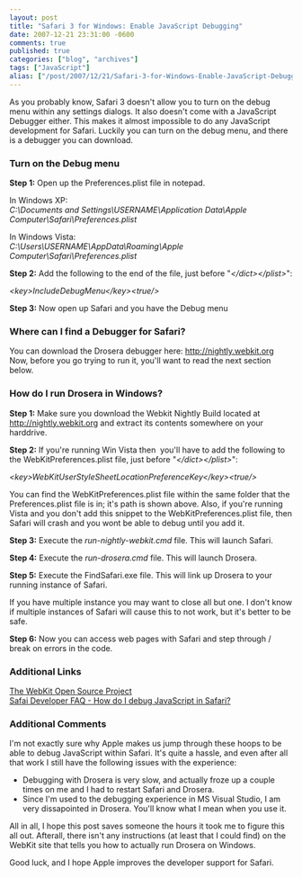 ```yaml
---
layout: post
title: "Safari 3 for Windows: Enable JavaScript Debugging"
date: 2007-12-21 23:31:00 -0600
comments: true
published: true
categories: ["blog", "archives"]
tags: ["JavaScript"]
alias: ["/post/2007/12/21/Safari-3-for-Windows-Enable-JavaScript-Debugging", "/post/2007/12/21/safari-3-for-windows-enable-javascript-debugging"]
---
```

<!-- more -->
<p>As you probably know, Safari 3 doesn't allow you to turn on the debug menu within any settings dialogs. It also doesn't come with a JavaScript Debugger either. This makes it almost impossible to do any JavaScript development for Safari. Luckily you can turn on the debug menu, and there is a debugger you can download.</p>
<h3>Turn on the Debug menu</h3>
<p><strong>Step 1:</strong> Open up the Preferences.plist file in notepad.</p>
<p>In Windows XP:<br /><em>C:\Documents and Settings\USERNAME\Application Data\Apple Computer\Safari\Preferences.plist</em></p>
<p>In Windows Vista:<br /><em>C:\Users\USERNAME\AppData\Roaming\Apple Computer\Safari\Preferences.plist</em></p>
<p><strong>Step 2:</strong> Add the following to the end of the file, just before "<em>&lt;/dict&gt;&lt;/plist&gt;</em>":</p>
<p><em>&lt;key&gt;IncludeDebugMenu&lt;/key&gt;&lt;true/&gt;</em></p>
<p><strong>Step 3:</strong> Now open up Safari and you have the Debug menu</p>
<h3>Where can I find a Debugger for Safari?</h3>
<p>You can download the Drosera debugger here: <a href="http://nightly.webkit.org">http://nightly.webkit.org</a><br />Now, before you go trying to run it, you'll want to read the next section below.</p>
<h3>How do I run Drosera in Windows?</h3>
<p><strong>Step 1:</strong> Make sure you download the Webkit Nightly Build located at <a href="http://nightly.webkit.org">http://nightly.webkit.org</a> and extract its contents&nbsp;somewhere on your harddrive.</p>
<p><strong>Step 2:</strong> If you're running Win Vista then&nbsp; you'll have to add the following to the WebKitPreferences.plist file, just before "<em>&lt;/dict&gt;&lt;/plist&gt;</em>":</p>
<p><em>&lt;key&gt;WebKitUserStyleSheetLocationPreferenceKey&lt;/key&gt;&lt;true/&gt;</em></p>
<p>You can find the WebKitPreferences.plist file within the same folder that the Preferences.plist file is in; it's path is shown above. Also, if you're running Vista and you don't add this snippet to the WebKitPreferences.plist file, then Safari will crash and you wont be able to debug until you add it.</p>
<p><strong>Step 3:</strong> Execute the <em>run-nightly-webkit.cmd</em> file. This will launch Safari.</p>
<p><strong>Step 4:</strong> Execute the <em>run-drosera.cmd</em> file. This will launch Drosera.</p>
<p><strong>Step 5:</strong> Execute the FindSafari.exe file. This will link up Drosera to your running instance of Safari.</p>
<p>If you have multiple instance you may want to close all but one. I don't know if multiple instances of Safari will cause this to not work, but it's better to be safe.</p>
<p><strong>Step 6:</strong> Now you can access web pages with Safari and step through / break on errors in the code.</p>
<h3>Additional Links</h3>
<p><a href="http://webkit.org">The WebKit Open Source Project</a><br /><a href="http://developer.apple.com/internet/safari/faq.html#anchor14">Safai Developer FAQ - How do I debug JavaScript in Safari?</a></p>
<h3>Additional Comments</h3>
<p>I'm not exactly sure why Apple makes us jump through these hoops to be able to debug JavaScript within Safari. It's quite a hassle, and even after all that work I still have the following issues with the experience:</p>
<ul>
<li>Debugging with Drosera is very slow, and actually froze up a couple times on me and I had to restart Safari and Drosera.</li>
<li>Since I'm used to the debugging experience in MS Visual Studio, I am very dissapointed in Drosera. You'll know what I mean when you use it.</li>
</ul>
<p>All in all, I hope this post saves someone the hours it took me to figure this all out. Afterall, there isn't any instructions (at least that I could find) on the WebKit site that tells you how to actually run Drosera on Windows.</p>
<p>Good luck, and I hope Apple improves the developer support for Safari.</p>
